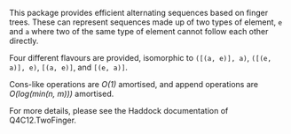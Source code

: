 This package provides efficient alternating sequences based on
finger trees. These can represent sequences made up of two types of
element, `e` and `a`  where two of the same type of element cannot
follow each other directly.

Four different flavours are provided, isomorphic to `([(a, e)], a)`,
`([(e, a)], e)`, `[(a, e)]`, and `[(e, a)]`.

Cons-like operations are *O(1)* amortised, and append operations are
*O(log(min(n, m)))* amortised.

For more details, please see the Haddock documentation of
Q4C12.TwoFinger.
